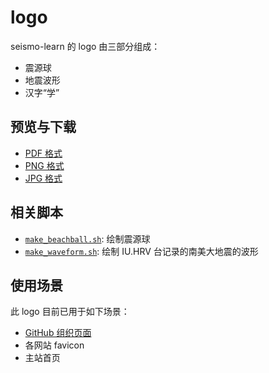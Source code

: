 # logo

seismo-learn 的 logo 由三部分组成：

- 震源球
- 地震波形
- 汉字“学”

## 预览与下载

- [PDF 格式](logo.pdf)
- [PNG 格式](logo.png)
- [JPG 格式](logo.jpg)

## 相关脚本

- [`make_beachball.sh`](make_beachball.sh): 绘制震源球
- [`make_waveform.sh`](make_waveform.sh): 绘制 IU.HRV 台记录的南美大地震的波形

## 使用场景

此 logo 目前已用于如下场景：

- [GitHub 组织页面](https://github.com/organizations/seismo-learn/settings/profile)
- 各网站 favicon
- 主站首页
